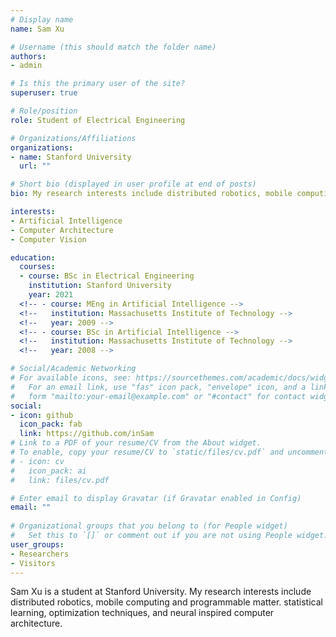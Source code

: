 ```yaml
---
# Display name
name: Sam Xu

# Username (this should match the folder name)
authors:
- admin

# Is this the primary user of the site?
superuser: true

# Role/position
role: Student of Electrical Engineering

# Organizations/Affiliations
organizations:
- name: Stanford University
  url: ""

# Short bio (displayed in user profile at end of posts)
bio: My research interests include distributed robotics, mobile computing and programmable matter. statistical learning, optimization techniques, and neural inspired computer architecture. 

interests:
- Artificial Intelligence
- Computer Architecture
- Computer Vision

education:
  courses:
  - course: BSc in Electrical Engineering
    institution: Stanford University
    year: 2021
  <!-- - course: MEng in Artificial Intelligence -->
  <!--   institution: Massachusetts Institute of Technology -->
  <!--   year: 2009 -->
  <!-- - course: BSc in Artificial Intelligence -->
  <!--   institution: Massachusetts Institute of Technology -->
  <!--   year: 2008 -->

# Social/Academic Networking
# For available icons, see: https://sourcethemes.com/academic/docs/widgets/#icons
#   For an email link, use "fas" icon pack, "envelope" icon, and a link in the
#   form "mailto:your-email@example.com" or "#contact" for contact widget.
social:
- icon: github
  icon_pack: fab
  link: https://github.com/inSam
# Link to a PDF of your resume/CV from the About widget.
# To enable, copy your resume/CV to `static/files/cv.pdf` and uncomment the lines below.  
# - icon: cv
#   icon_pack: ai
#   link: files/cv.pdf

# Enter email to display Gravatar (if Gravatar enabled in Config)
email: ""
  
# Organizational groups that you belong to (for People widget)
#   Set this to `[]` or comment out if you are not using People widget.  
user_groups:
- Researchers
- Visitors
---
```


Sam Xu is a student at Stanford University. My research interests include distributed robotics, mobile computing and programmable matter. statistical learning, optimization techniques, and neural inspired computer architecture.


